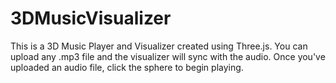 # 3DMusicVisualizer
This is a 3D Music Player and Visualizer created using Three.js. You can upload any .mp3 file and the visualizer will sync with the audio. Once you've uploaded an audio file, click the sphere to begin playing.
